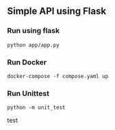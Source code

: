 ## Simple API using Flask

### Run using flask
`python app/app.py`


### Run Docker
`docker-compose -f compose.yaml up`


### Run Unittest
`python -m unit_test`

test
